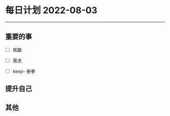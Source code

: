 #  每日计划 2022-08-03
---
## 重要的事
- [ ]  核酸
- [ ]  需求 
- [ ]  keep- 泰拳



## 提升自己

  



## 其他








